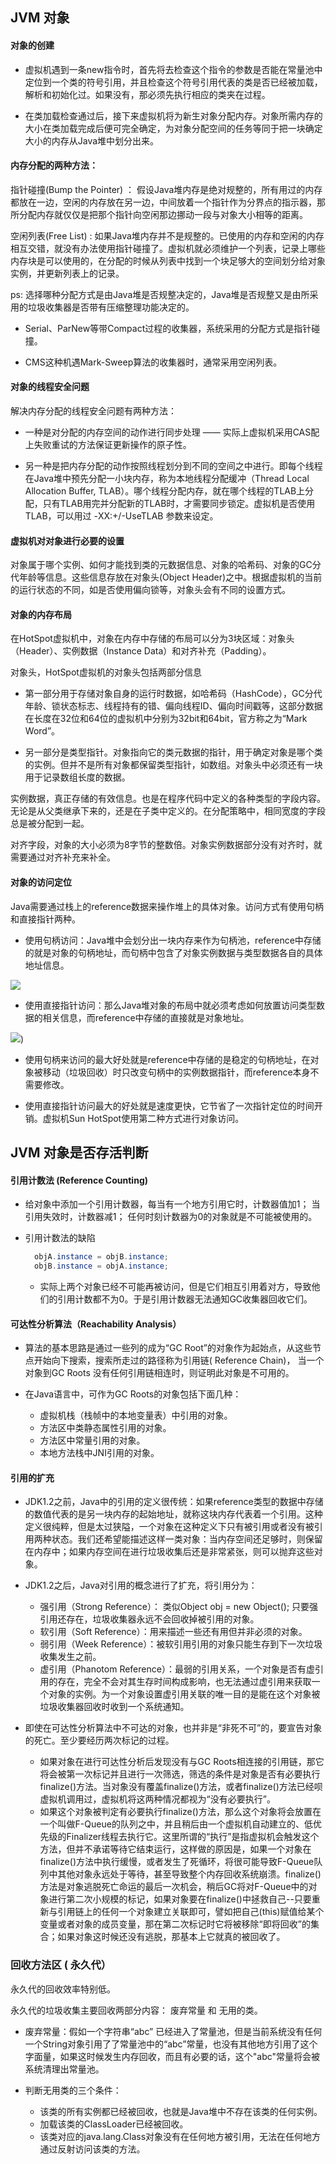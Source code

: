 ## JVM 对象

#### 对象的创建

* 虚拟机遇到一条new指令时，首先将去检查这个指令的参数是否能在常量池中定位到一个类的符号引用，并且检查这个符号引用代表的类是否已经被加载，解析和初始化过。如果没有，那必须先执行相应的类夹在过程。

* 在类加载检查通过后，接下来虚拟机将为新生对象分配内存。对象所需内存的大小在类加载完成后便可完全确定，为对象分配空间的任务等同于把一块确定大小的内存从Java堆中划分出来。

#### 内存分配的两种方法：

指针碰撞\(Bump the Pointer\) ： 假设Java堆内存是绝对规整的，所有用过的内存都放在一边，空闲的内存放在另一边，中间放着一个指针作为分界点的指示器，那所分配内存就仅仅是把那个指针向空闲那边挪动一段与对象大小相等的距离。

空闲列表\(Free List\) : 如果Java堆内存并不是规整的。已使用的内存和空闲的内存相互交错，就没有办法使用指针碰撞了。虚拟机就必须维护一个列表，记录上哪些内存块是可以使用的，在分配的时候从列表中找到一个块足够大的空间划分给对象实例，并更新列表上的记录。

ps: 选择哪种分配方式是由Java堆是否规整决定的，Java堆是否规整又是由所采用的垃圾收集器是否带有压缩整理功能决定的。

* Serial、ParNew等带Compact过程的收集器，系统采用的分配方式是指针碰撞。

* CMS这种机遇Mark-Sweep算法的收集器时，通常采用空闲列表。

#### 对象的线程安全问题

解决内存分配的线程安全问题有两种方法：

* 一种是对分配的内存空间的动作进行同步处理 —— 实际上虚拟机采用CAS配上失败重试的方法保证更新操作的原子性。

* 另一种是把内存分配的动作按照线程划分到不同的空间之中进行。即每个线程在Java堆中预先分配一小块内存，称为本地线程分配缓冲（Thread Local Allocation Buffer, TLAB）。哪个线程分配内存，就在哪个线程的TLAB上分配，只有TLAB用完并分配新的TLAB时，才需要同步锁定。虚拟机是否使用TLAB，可以用过 -XX:+/-UseTLAB 参数来设定。

#### 虚拟机对对象进行必要的设置

对象属于哪个实例、如何才能找到类的元数据信息、对象的哈希码、对象的GC分代年龄等信息。这些信息存放在对象头\(Object Header\)之中。根据虚拟机的当前的运行状态的不同，如是否使用偏向锁等，对象头会有不同的设置方式。

#### 对象的内存布局

在HotSpot虚拟机中，对象在内存中存储的布局可以分为3块区域：对象头（Header）、实例数据（Instance Data）和对齐补充（Padding）。

对象头，HotSpot虚拟机的对象头包括两部分信息

* 第一部分用于存储对象自身的运行时数据，如哈希码（HashCode），GC分代年龄、锁状态标志、线程持有的错、偏向线程ID、偏向时间戳等，这部分数据在长度在32位和64位的虚拟机中分别为32bit和64bit，官方称之为“Mark Word”。

* 另一部分是类型指针。对象指向它的类元数据的指针，用于确定对象是哪个类的实例。但并不是所有对象都保留类型指针，如数组。对象头中必须还有一块用于记录数组长度的数据。

实例数据，真正存储的有效信息。也是在程序代码中定义的各种类型的字段内容。无论是从父类继承下来的，还是在子类中定义的。在分配策略中，相同宽度的字段总是被分配到一起。

对齐字段，对象的大小必须为8字节的整数倍。对象实例数据部分没有对齐时，就需要通过对齐补充来补全。

#### 对象的访问定位

Java需要通过栈上的reference数据来操作堆上的具体对象。访问方式有使用句柄和直接指针两种。

* 使用句柄访问：Java堆中会划分出一块内存来作为句柄池，reference中存储的就是对象的句柄地址，而句柄中包含了对象实例数据与类型数据各自的具体地址信息。

![](http://img.my.csdn.net/uploads/201209/26/1348659242_7055.jpg)

* 使用直接指针访问：那么Java堆对象的布局中就必须考虑如何放置访问类型数据的相关信息，而reference中存储的直接就是对象地址。

![](http://img.my.csdn.net/uploads/201209/26/1348658605_5211.jpg)\)

* 使用句柄来访问的最大好处就是reference中存储的是稳定的句柄地址，在对象被移动（垃圾回收）时只改变句柄中的实例数据指针，而reference本身不需要修改。

* 使用直接指针访问最大的好处就是速度更快，它节省了一次指针定位的时间开销。虚拟机Sun HotSpot使用第二种方式进行对象访问。

## JVM 对象是否存活判断

#### 引用计数法 \(Reference Counting\)

* 给对象中添加一个引用计数器，每当有一个地方引用它时，计数器值加1； 当引用失效时，计数器减1； 任何时刻计数器为0的对象就是不可能被使用的。

* 引用计数法的缺陷

  ```java
    objA.instance = objB.instance;
    objB.instance = objA.instance;
  ```

  * 实际上两个对象已经不可能再被访问，但是它们相互引用着对方，导致他们的引用计数都不为0。于是引用计数器无法通知GC收集器回收它们。

#### 可达性分析算法（Reachability Analysis）

* 算法的基本思路是通过一些列的成为“GC Root”的对象作为起始点，从这些节点开始向下搜索，搜索所走过的路径称为引用链\( Reference Chain\)， 当一个对象到GC Roots 没有任何引用链相连时，则证明此对象是不可用的。

* 在Java语言中，可作为GC Roots的对象包括下面几种：

  * 虚拟机栈（栈帧中的本地变量表）中引用的对象。
  * 方法区中类静态属性引用的对象。
  * 方法区中常量引用的对象。
  * 本地方法栈中JNI引用的对象。

#### 引用的扩充

* JDK1.2之前，Java中的引用的定义很传统：如果reference类型的数据中存储的数值代表的是另一块内存的起始地址，就称这块内存代表着一个引用。这种定义很纯粹，但是太过狭隘，一个对象在这种定义下只有被引用或者没有被引用两种状态。我们还希望能描述这样一类对象：当内存空间还足够时，则保留在内存中；如果内存空间在进行垃圾收集后还是非常紧张，则可以抛弃这些对象。

* JDK1.2之后，Java对引用的概念进行了扩充，将引用分为：

  * 强引用（Strong Reference）： 类似Object obj = new Object\(\); 只要强引用还存在，垃圾收集器永远不会回收掉被引用的对象。
  * 软引用（Soft Reference）：用来描述一些还有用但并非必须的对象。
  * 弱引用（Week Reference）：被软引用引用的对象只能生存到下一次垃圾收集发生之前。
  * 虚引用（Phanotom Reference）：最弱的引用关系，一个对象是否有虚引用的存在，完全不会对其生存时间构成影响，也无法通过虚引用来获取一个对象的实例。为一个对象设置虚引用关联的唯一目的是能在这个对象被垃圾收集器回收时收到一个系统通知。

* 即使在可达性分析算法中不可达的对象，也并非是“非死不可”的，要宣告对象的死亡。至少要经历两次标记的过程。

  * 如果对象在进行可达性分析后发现没有与GC Roots相连接的引用链，那它将会被第一次标记并且进行一次筛选，筛选的条件是对象是否有必要执行finalize\(\)方法。当对象没有覆盖finalize\(\)方法，或者finalize\(\)方法已经呗虚拟机调用过，虚拟机将这两种情况都视为“没有必要执行”。
  * 如果这个对象被判定有必要执行finalize\(\)方法，那么这个对象将会放置在一个叫做F-Queue的队列之中，并且稍后由一个虚拟机自动建立的、低优先级的Finalizer线程去执行它。这里所谓的“执行”是指虚拟机会触发这个方法，但并不承诺等待它结束运行，这样做的原因是，如果一个对象在finalize\(\)方法中执行缓慢，或者发生了死循环，将很可能导致F-Queue队列中其他对象永远处于等待，甚至导致整个内存回收系统崩溃。finalize\(\)方法是对象逃脱死亡命运的最后一次机会，稍后GC将对F-Queue中的对象进行第二次小规模的标记，如果对象要在finalize\(\)中拯救自己--只要重新与引用链上的任何一个对象建立关联即可，譬如把自己\(this\)赋值给某个变量或者对象的成员变量，那在第二次标记时它将被移除“即将回收”的集合；如果对象这时候还没有逃脱，那基本上它就真的被回收了。

### 回收方法区 \( 永久代）

永久代的回收效率特别低。

永久代的垃圾收集主要回收两部分内容： 废弃常量 和 无用的类。

* 废弃常量：假如一个字符串“abc” 已经进入了常量池，但是当前系统没有任何一个String对象引用了了常量池中的“abc”常量，也没有其他地方引用了这个字面量，如果这时候发生内存回收，而且有必要的话，这个"abc"常量将会被系统清理出常量池。

* 判断无用类的三个条件：

  * 该类的所有实例都已经被回收，也就是Java堆中不存在该类的任何实例。
  * 加载该类的ClassLoader已经被回收。
  * 该类对应的java.lang.Class对象没有在任何地方被引用，无法在任何地方通过反射访问该类的方法。



